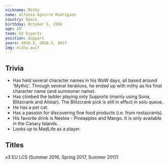 ```yaml
---
nickname: Mithy
name: Alfonso Aguirre Rodríguez
country: Spain
birthday: October 5, 1994
age: 29
team: G2 Esports
position: Support
years: 2016.2, 2016.3, 2017
img: mithy.avif
---
```


## Trivia

- Has held several character names in his WoW days, all based around 'Mythic'. Through several iterations, he ended up with mithy as his final character name (and summoner name).
- Has climbed the ladder playing only Supports (mainly using Sona, Blitzcrank and Alistar). The Blitzcrank pick is still in effect in solo queue.
- He has a pet cat.
- Has a passion for discovering fine food products (i.e. from restaurants).
- His favorite drink is Nestea - Pineapples and Mango. It is only available in the Canary Islands.
- Looks up to MadLife as a player.

## Titles

x3 EU LCS (Summer 2016, Spring 2017, Summer 2017)